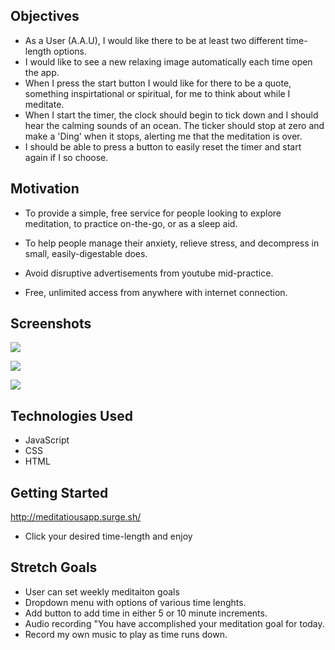 ## Objectives
- As a User (A.A.U), I would like there to be at least two different time-length options.
- I would like to see a new relaxing image automatically each time open the app.
- When I press the start button I would like for there to be a quote, something inspirtational or spiritual, for me to think about while I meditate.
- When I start the timer, the clock should begin to tick down and I should hear the calming sounds of an ocean. The ticker should stop at zero and make a 'Ding' when it stops, alerting me that the meditation is over. 
- I should be able to press a button to easily reset the timer and start again if I so choose. 


## Motivation
- To provide a simple, free service for people looking to explore meditation, to practice on-the-go, or as a sleep aid. 

- To help people manage their anxiety, relieve stress, and decompress in small, easily-digestable does. 

- Avoid disruptive advertisements from youtube mid-practice.

- Free, unlimited access from anywhere with internet connection. 

## Screenshots

![](https://i.imgur.com/JZS0wWo.png)

![](https://i.imgur.com/t7mKEAM.png)

![](https://i.imgur.com/LKykqAF.png)

## Technologies Used
- JavaScript
- CSS
- HTML

## Getting Started

http://meditatiousapp.surge.sh/

- Click your desired time-length and enjoy

## Stretch Goals
- User can set weekly meditaiton goals 
- Dropdown menu with options of various time lenghts.
- Add button to add time in either 5 or 10 minute increments.
- Audio recording "You have accomplished your meditation goal for today. 
- Record my own music to play as time runs down. 